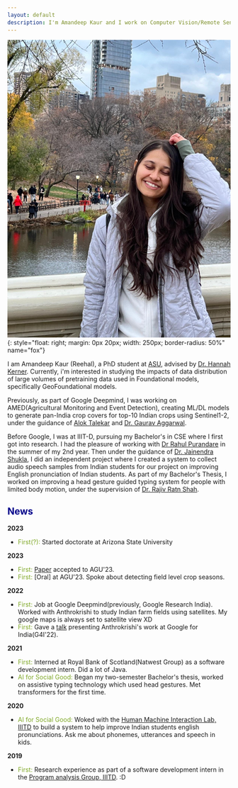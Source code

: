 ```yaml
---
layout: default
description: I'm Amandeep Kaur and I work on Computer Vision/Remote Sensing. More details inside!
---
```


![i_am_a_fox](./img/people/aman.jpeg){: style="float: right; margin: 0px 20px; width: 250px; border-radius: 50%" name="fox"}

I am Amandeep Kaur (Reehal), a PhD student at [ASU](https://www.asu.edu/), advised by [Dr. Hannah Kerner](https://hannah-rae.github.io/). Currently, i'm interested in studying the impacts of data distribution of large volumes of pretraining data used in Foundational models, specifically GeoFoundational models.

Previously, as part of Google Deepmind, I was working on AMED(Agricultural Monitoring and Event Detection), creating ML/DL models to generate pan-India crop covers 
for top-10 Indian crops using Sentinel1-2, under the guidance of [Alok Talekar](https://research.google/people/106902/?&type=google) and 
[Dr. Gaurav Aggarwal](https://scholar.google.com/citations?user=9XiIwDQAAAAJ&hl=en). 

Before Google, I was at IIIT-D,
pursuing my Bachelor's in CSE where I first got into research. I had the pleasure of working with [Dr Rahul Purandare](https://scholar.google.com/citations?user=_OLz-J0AAAAJ&hl=en) 
in the summer of my 2nd year. Then under the guidance of [Dr. Jainendra Shukla](https://scholar.google.es/citations?user=QCZleNQAAAAJ&hl=en), I did an independent project where 
I created a system to collect audio speech samples from Indian students for our project on improving English pronunciation of Indian students. As part of my Bachelor's Thesis, 
I worked on improving a head gesture guided typing system for people with limited body motion, under the supervision 
of [Dr. Rajiv Ratn Shah](https://scholar.google.com.sg/citations?user=WAChZv4AAAAJ&hl=en).


## <span style="color:darkblue">News </span>

__2023__
* <span style="color:#7fa827">First(?):</span> Started doctorate at Arizona State University

__2023__
* <span style="color:#7fa827">First:</span> [Paper](https://agu.confex.com/agu/fm23/meetingapp.cgi/Paper/1286158) accepted to AGU'23. 
* <span style="color:#7fa827">First:</span> [Oral] at AGU'23. Spoke about detecting field level crop seasons. 

__2022__
* <span style="color:#7fa827">First:</span> Job at Google Deepmind(previously, Google Research India). Worked with Anthrokrishi to study Indian farm fields using satellites. My google maps is always set to satellite view XD
* <span style="color:#7fa827">First:</span> Gave a [talk](https://www.youtube.com/watch?v=lCFbbOgsm9I&t=1613s) presenting Anthrokrishi's work at Google for India(G4I'22).

__2021__
* <span style="color:#7fa827">First:</span> Interned at Royal Bank of Scotland(Natwest Group) as a software development intern. Did a lot of Java. 
* <span style="color:#7fa827">AI for Social Good:</span> Began my two-semester Bachelor's thesis, worked on assistive typing technology which used head gestures. Met transformers for the first time.

__2020__
* <span style="color:#7fa827">AI for Social Good:</span> Woked with the [Human Machine Interaction Lab, IIITD](https://hmi.iiitd.edu.in/) to build a system to help improve Indian students english pronunciations. Ask me about phonemes, utterances and speech in kids. 

__2019__
* <span style="color:#7fa827">First:</span> Research experience as part of a software development intern in the [Program analysis Group, IIITD](https://pag.iiitd.edu.in/). :D
